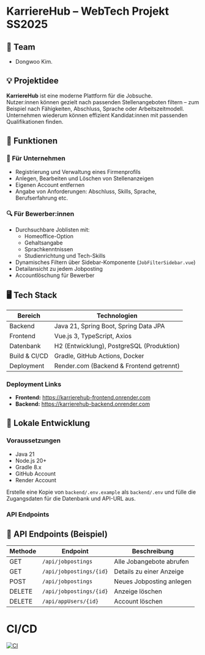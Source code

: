 # KarriereHub – WebTech Projekt SS2025

## 👥 Team
- Dongwoo Kim.

## 💡 Projektidee
**KarriereHub** ist eine moderne Plattform für die Jobsuche.  
Nutzer:innen können gezielt nach passenden Stellenangeboten filtern – zum Beispiel nach Fähigkeiten, Abschluss, Sprache oder Arbeitszeitmodell.  
Unternehmen wiederum können effizient Kandidat:innen mit passenden Qualifikationen finden.

## 🔧 Funktionen

### 👤 Für Unternehmen
- Registrierung und Verwaltung eines Firmenprofils
- Anlegen, Bearbeiten und Löschen von Stellenanzeigen
- Eigenen Account entfernen 
- Angabe von Anforderungen: Abschluss, Skills, Sprache, Berufserfahrung etc.


### 🔍 Für Bewerber:innen
- Durchsuchbare Joblisten mit:
    - Homeoffice-Option
    - Gehaltsangabe
    - Sprachkenntnissen
    - Studienrichtung und Tech-Skills
- Dynamisches Filtern über Sidebar-Komponente (`JobFilterSidebar.vue`)
- Detailansicht zu jedem Jobposting
- Accountlöschung für Bewerber

## 🖥️ Tech Stack

| Bereich       | Technologien                                 |
|--------------|-----------------------------------------------|
| Backend       | Java 21, Spring Boot, Spring Data JPA        |
| Frontend      | Vue.js 3, TypeScript, Axios                  |
| Datenbank     | H2 (Entwicklung), PostgreSQL (Produktion)    |
| Build & CI/CD | Gradle, GitHub Actions, Docker               |
| Deployment    | Render.com (Backend & Frontend getrennt)     |

### Deployment Links
- **Frontend:** https://karrierehub-frontend.onrender.com
- **Backend:** https://karrierehub-backend.onrender.com


## 🚀 Lokale Entwicklung

### Voraussetzungen
- Java 21
- Node.js 20+
- Gradle 8.x
- GitHub Account
- Render Account

Erstelle eine Kopie von `backend/.env.example` als `backend/.env` und fülle die Zugangsdaten für die Datenbank und API-URL aus.


### API Endpoints
## 📡 API Endpoints (Beispiel)

| Methode | Endpoint                | Beschreibung              |
|---------|-------------------------|---------------------------|
| GET     | `/api/jobpostings`      | Alle Jobangebote abrufen |
| GET     | `/api/jobpostings/{id}` | Details zu einer Anzeige |
| POST    | `/api/jobpostings`      | Neues Jobposting anlegen |
| DELETE  | `/api/jobpostings/{id}` | Anzeige löschen          |
| DELETE  | `/api/appUsers/{id}`    | Account löschen          |

# CI/CD

[![CI](https://github.com/Kimsschrift/Webtech_Projekt/actions/workflows/tests.yml/badge.svg)](https://github.com/Kimsschrift/Webtech_Projekt/actions/workflows/tests.yml)